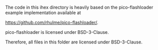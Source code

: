 The code in this ihex directory is heavily based on the pico-flashloader example implementation available at

https://github.com/rhulme/pico-flashloader/.

pico-flashloader is licensed under BSD-3-Clause.

Therefore, all files in this folder are licensed under BSD-3-Clause.
